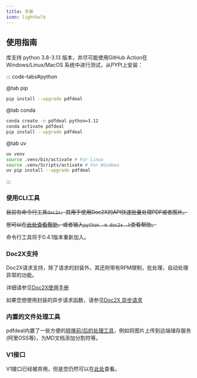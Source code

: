```yaml
---
title: 手册
icon: lightbulb
---
```


## 使用指南

库支持 python 3.8-3.13 版本，并尽可能使用GitHub Action在Windows/Linux/MacOS 系统中进行测试，从PYPI上安装：

::: code-tabs#python

@tab pip

```bash
pip install --upgrade pdfdeal
```

@tab conda

```bash
conda create -n pdfdeal python=3.12
conda activate pdfdeal
pip install --upgrade pdfdeal
```

@tab uv

```bash
uv venv
source .venv/bin/activate # For Linux
source .venv/Scripts/activate # For Windows
uv pip install --upgrade pdfdeal
```

:::

### 使用CLI工具

~~目前有命令行工具`doc2x`，其用于使用Doc2X的API快速批量处理PDF或者图片。~~

~~您可以在[此处查看帮助](CLI/README.md)，或者输入`python -m doc2x -h`查看帮助。~~

命令行工具将于0.4.1版本重新加入。

### Doc2X支持

Doc2X请求支持，除了请求的封装外，其还附带有RPM限制，批处理，自动处理异常的功能。

详细请参见[Doc2X使用手册](Doc2X/README.md)

如果您想使用封装的异步请求函数，请参见[Doc2X 异步请求](./Doc2X/async.md)

### 内置的文件处理工具

pdfdeal内置了一些方便的[转换前/后的处理工具](./Tools/README.md)，例如将图片上传到远端储存服务(阿里OSS等)，为MD文档添加分割符等。

### V1接口

V1接口已经被弃用，但是您仍然可以在[此处](./V1/README.md)查看。